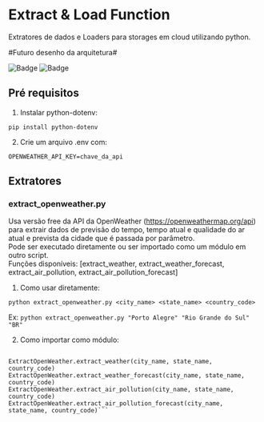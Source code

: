 # Extract & Load Function

Extratores de dados e Loaders para storages em cloud utilizando python.

#Futuro desenho da arquitetura#

![Badge](https://img.shields.io/badge/status-em%20desenvolvimento-yellow)
![Badge](https://img.shields.io/badge/license-MIT-blue)

## Pré requisitos

1. Instalar python-dotenv:

`pip install python-dotenv`

2. Crie um arquivo .env com:

`OPENWEATHER_API_KEY=chave_da_api`


## Extratores

### extract_openweather.py 

Usa versão free da API da OpenWeather (https://openweathermap.org/api) para extrair dados de previsão do tempo, tempo atual e qualidade do ar atual e prevista da cidade que é passada por parâmetro.  
Pode ser executado diretamente ou ser importado como um módulo em outro script.  
Funções disponíveis: [extract_weather, extract_weather_forecast, extract_air_pollution, extract_air_pollution_forecast]

1. Como usar diretamente: 

`python extract_openweather.py <city_name> <state_name> <country_code>`

Ex: `python extract_openweather.py "Porto Alegre" "Rio Grande do Sul" "BR"`

2. Como importar como módulo:

```from extract_openweather import ExtractOpenWeather

ExtractOpenWeather.extract_weather(city_name, state_name, country_code)
ExtractOpenWeather.extract_weather_forecast(city_name, state_name, country_code)
ExtractOpenWeather.extract_air_pollution(city_name, state_name, country_code)
ExtractOpenWeather.extract_air_pollution_forecast(city_name, state_name, country_code)```